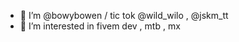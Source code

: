 - 👋 I’m @bowybowen / tic tok @wild_wilo , @jskm_tt
- 👀 I’m interested in fivem dev , mtb , mx 

<!---
bowybowen/bowybowen is a ✨ special ✨ repository because its `README.md` (this file) appears on your GitHub profile.
You can click the Preview link to take a look at your changes.
--->
